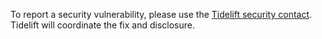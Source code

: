 
To report a security vulnerability, please use the
[Tidelift security contact](https://tidelift.com/security).
Tidelift will coordinate the fix and disclosure.
